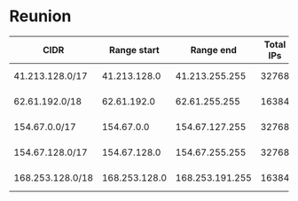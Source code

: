 # Reunion

CIDR               | Range start     | Range end       | Total IPs  | Assign date | Owner
------------------ | --------------- | --------------- | ---------- | ----------- | -----
41.213.128.0/17    | 41.213.128.0    | 41.213.255.255  | 32768      | 2008-01-08  | 
62.61.192.0/18     | 62.61.192.0     | 62.61.255.255   | 16384      | 2014-09-24  | 
154.67.0.0/17      | 154.67.0.0      | 154.67.127.255  | 32768      | 2013-09-30  | 
154.67.128.0/17    | 154.67.128.0    | 154.67.255.255  | 32768      | 2014-02-10  | 
168.253.128.0/18   | 168.253.128.0   | 168.253.191.255 | 16384      | 2015-05-06  | 
